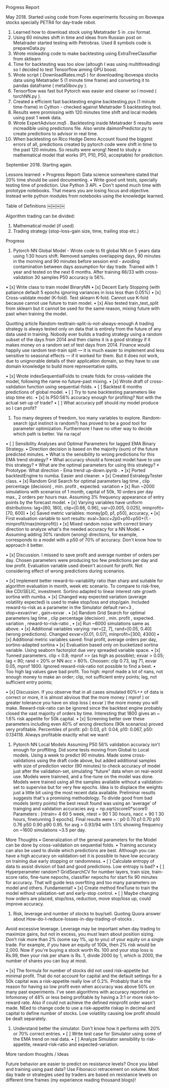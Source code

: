 
Progress Report

May 2018. Started using code from Forex experiments focusing on Ibovespa stocks specially PETR4 for day-trade robot.
1. Learned how to download stock using Metatrader 5 in .csv format.
2. Using 60 minutes shift in time and ideas from Russian post on Metatrader started testing with Petrobras. Used 8 symbols code is prepareData.py
3. Wrote misleading code to make backtesting using ExtraTreeClassifier from sktlearn
4. Time for backtesting was too slow (altough I was using multithreading) so I decided to test Tensorflow aiming GPU boost.
5. Wrote script ( DownloadRates.mq5 ) for downloading ibovespa stocks data using Metatrader 5 (1 minute time frame) and converting it to pandas dataframe ( meta5Ibov.py ).
6. Tensorflow was fast but Pytorch was easier and cleaner so I moved ( torchNN.py ).
7. Created a efficient fast backtesting engine backtesting.pyx (1 minute time-frame) in Cython - checked against Metatrader 5 backtesting tool.
8. Results were promissing with 120 minutes time shift and local models using past 1 week data.
9. Wrote ExpertAdvisor.mq5 . Backtesting inside Metatrader 5 results were increadible using predictions file. Also wrote daimonPredictor.py to create predictions to advisor in real time.
10. When backtesting on Rico Hedge Demo Account found the biggest errors of all, predictions created by pytorch code were shift in time to the past 120 minutes. So results were wrong! Need to study a mathematical model that works (P1, P10, P50, acceptable) for prediction.

September 2018. Starting again.

Lessons learned:
• Progress Report: Data science somewhere stated that 20% time should be used documenting.
• Write good unit tests, specially testing time of prediction. Use Python 3 API.
• Don't spend much time with prototype notebooks. That means you are losing focus and objective. Instead write python modules from notebooks using the knowledge learned.

Table of Definitions
￼￼￼￼

Algorithm trading can be divided:
1. Mathematical model (if used)
2. Trading strategy (stop-loss-gain size, time, trailing stop etc.)

Progress
1. Pytorch NN Global Model - Wrote code to fit global NN on 5 years data using 1:30 hours shift. Removed samples overlapping days, 90 minutes in the morning and 90 minutes before session end - avoiding contamination between days assumption for day trade. Trained with 1 year and tested on the next 6 months. After training 66/33 with cross-validation 30 samples P50 accuracy is 56%.

• [x] Write class to train model BinaryNN
• [x] Decent Early Stopping (with patiance default 5 epochs ignoring variances in loss less than 0.05%)
• [x] Cross-validate model (K-fold). Test sklearn K-fold. Cannot use K-fold because cannot use future to train model.
• [x] Also tested train_test_split from sklearn but it cannot be used for the same reason, mixing future with past when training the model.

Quotting article Random-testtrain-split-is-not-always-enough A trading strategy is always tested only on data that is entirely from the future of any data used in training. Nobody ever builds a trading strategy using a random subset of the days from 2014 and then claims it is a good strategy if it makes money on a random set of test days from 2014. Finance would happily use random test-train split — it is much easier to implement and less sensitive to seasonal effects — if it worked for them. But it does not work, due to unignorable details of their application domain, so they have to use domain knowledge to build more representative splits.


• [x] Wrote indexSequentialFolds to create folds for cross-validate the model, following the name no future-past mixing.
• [x] Wrote draft of cross-validation function using sequential-folds.
• [ ] Backtest 6 months predictions of global model.
• [ ] Try to tune backtesting parameters like stop time etc.
• [x] Is P50:56% accuracy enough for profiting? Not with the actual set-up of trade?
• [ ] What accuracy pdf should my model produce so I can profit?

1. Too many degrees of freedom, too many variables to explore. Random-search (gut instinct is random?) has proved to be a good tool for parameter optimization. Furthermore I have no other way to decide which path is better. Vai na raça!

• [ ] Sensibility Analyses and Optimal Parameters for lagged EMA Binary Strategy.
• Direction decision is based on the majority (sum) of the future predicted minutes.
• What is the sensibility to wrong predictions for this EMA trend strategy?
• What accuracy should a forecast model have to use this strategy?
• What are the optimal parameters for using this strategy?
• Prototype: What direction - Ema trend up-down.ipynb .
• [x] Ported backtestEngine to numba. Easier and cleaner.
• [x] Created EstrategyTester class.
• [x] Random Grid Search for optimal parameters lag time , clip percentage (decision) , min. profit , expected. variation 
• [x] Run ~2000 simulations with scenarios of 1 month, capital of 50k, 10 orders per day max., 2 orders per hours max. Assuming 3% frequency appearance of entry points by the forecast model.
• [x] Varying variables have uniform distributions: lag=[60, 180], clip=[0.66, 0.96], var=[0.005, 0.025], minprofit=[70, 600]
• [x] Saved metric variables: money[p0, p1, p50], accuracy,
• [x] First evaluation variable to sort results: eval=3*acc+2*p0+p10+p50+(1.-minprofit/max(minprofit)) 
• [x] Mixed random noise with correct binary direction to analyze what's the needed accuracy for a NN Model.
• Assuming adding 30% random (wrong) directions, for example, corresponds to a model with a p50 of 70% of accuracy. Don't know how to approach it better.

• [x] Discussion. I missed to save profit and average number of orders per day. Chosen parameters were producing too few predictions per day and low profit. Evaluation variable used doesn't account for profit. Not considering effect of wrong predictions during scenarios.

• [x] Implement better reward-to-variability ratio than sharp and suitable for algorithm evaluation in month, week etc scenario. To compare to risk-free, like CDI/SELIC, investment. Sortino adapted to linear interest rate growth sortina with numba.
• [x] Changed way expected variation (average volatility expected) is used to make stop/loss and stop/gain. Included reward-to-risk as a parameter in the Simulator default rwr=3 , stop=exvar/rwr , gain=exvar .
• [x] Random Grid Search for optimal parameters lag time , clip percentage (decision) , min. profit , expected. variation , reward-to-risk-ratio ,
• [x] Run ~6000 simulations same as above.
• [x] Additional variables varying: rwr=[2, 7], rand=[0.05, 0.40] (wrong predictions). Changed exvar=[0.01, 0.07], minprofit=[300, 4300]
• [x] Additional metric variables saved: final profit, average orders per day, sortino-adapted sortina 
• [x] Evaluation based only on bucketized sortina variable. Using seaborn factorplot due very spreaded variable space.
• [x] Tunned parameters. clip < 0.8; mprof >> (as high as possible); exvar > 0.05; lag < 90; rand < 20% or NN acc > 80%. Choosen: clip 0.73, lag 71, exvar 0.05, mprof 1800. Ignored reward-risk-ratio not possible to find a best.
• Too high lag values gave bad profit. Too high: mprof made a lot of nans, not enough money to make an order; clip, not sufficient entry points; lag, not sufficient entry points;

• [x] Discussion. If you observe that in all cases simulated 60%++ of data is correct or more, it is almost abvious that the more money ( mprof ) or greater tolerance you have on stop loss ( exvar ) the more money you will make. Reward-risk-ratio can be ignored since the backtest engine probably closed the vast majority of orders by time. Interesting that 1800 gives an ~ 1.6% risk appetite for 50k capital.
• [x] Screening better over these parameters including even 40% of wrong directions (90k scenarios) proved very profitable. Percentiles of profit: p0: 0.03, p1: 0.04, p10: 0.067, p50: 0.134118. Always profitable exactly what we want!

1. Pytorch NN Local Models Assuming P50 56% validation accuracy isn't enough for proffiting. Did some tests moving from Global to Local models. Using a week to predict 90 minutes. Made some cross-validations using the draft code above, but added additional samples with size of prediction vector (90 minutes) to check accuracy of model just after the validation-set, simulating "future" data when on real-world use. Models were trainned, and a fine-tune on the model was done. Models were trained using all the samples available without a validation-set to supervise but for very few epochs. Idea is to displace the weights just a little bit using the most recent data available. Preliminar results suggests that's a promising methodology. To divide good from bad models (entry points) the best result found was using an 'average' of trainging and validation accuracies avg = np.sqrt(score0*score1) Parameters : [ntrain= 4 60 5 week, ntest = 90 1 30 hours, nacc = 90 1 30 hours, finetunning 3 epochs]. Final results were ~ : p0 0.70 p1 0.70 p10 0.76 p50 0.90 p90 0.95. for avg > 0.93/94 with 1.5% showing frequency on ~1600 simulations ~3.5 per day.

More Thoughts
• Generalization of the general parameters for the Model can be done by cross-validation on sequential folds.
• Training accuracy can also be used to divide which predictions are best. Although you can have a high accuracy on validation-set it is possible to have low accuracy on training due early stopping or randomness.
• [ ] Calculate entropy of data to assist division of bad and good predictions. Low entropy is bad?
• [ ] Hyperperameter random? GridSearchCV for number layers, train size, train-score ratio, fine-tune nepochs, classifier nepochs for start fix 90 minutes for accuracy. That will guide less overfiting and too many parameters on model and others. Fundamental!
• [x] Create method fineTune to train the model without validation-set and early-stop control.
• [ ] Maybe changing how orders are placed, stop/loss, reduction, move stop/loss up, could improve accuracy.

1. Risk, leverage and number of stocks to buy/sell. Quoting Quora answer about How-do-I-reduce-losses-in-day-trading-of-stocks .

Avoid excessive leverage. Leverage may be important when day trading to maximize gains, but not in excess, you must learn about position sizing. Don’t risk more than 2% (some say 1%, up to you) of your equity on a single trade. For example, if you have an equity of 100k, then 2% risk would be 2,000. Now if you're buying a stock worth Rs. 100 and your stop loss is Rs.99, then your risk per share is Rs. 1, divide 2000 by 1, which is 2000, the number of shares you can buy at most.


• [x] The formula for number of stocks did not used risk-appetite but minimal profit. That do not account for capital and the default settings for a 50k capital was a risk-appetite really low of 0.2%. Probably that is the reason for having so low profit even when accuracy was above 50% on many past experiments. I've seen algorithms with accuracy reported on Infomoney of 48% or less being profitable by having a 3:1 or more risk-to-reward rate. Also if could not achieve the defined minprofit order wasn't made. NEed to change code to use a risk-appetite riskap in decimal and capital to define number of stocks. Low volatility causing low profit should be dealt separately.

1. Understand better the simulator. Don't know how it performs with 20% or 70% correct entries.
• [ ] Write test case for Simulator using some of the EMA trend on real data.
• [ ] Analyze Simulator sensibility to risk-appetite, reward-risk-ratio and expected-variation.

More random thoughts / Ideas

Future behavior are easier to predict on resistance levels? Once you label and training using past data? Use Fibonacci retracement on volume. Most day trade or strategies used by traders are based on resistance levels on different time frames (my experience reading thousand blogs)!